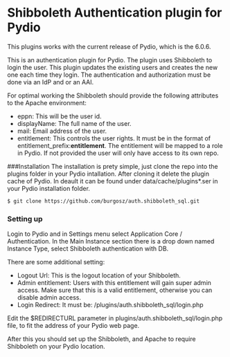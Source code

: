 # Shibboleth Authentication plugin for Pydio

This plugins works with the current release of Pydio, which is the 6.0.6.

This is an authentication plugin for Pydio. The plugin uses Shibboleth to login the user.
This plugin updates the existing users and creates the new one each time they login. The authentication and authorization must be done via an IdP and or an AAI.

For optimal working the Shibboleth should provide the following attributes to the Apache environment:
  - eppn: This will be the user id.
  - displayName: The full name of the user.
  - mail: Email address of the user.
  - entitlement: This controls the user rights. It must be in the format of entitlement_prefix:**entitlement**. The entitlement will be mapped to a role in Pydio. If not provided the user will only have access to its own repo.

###Installation
The installation is prety simple, just clone the repo into the plugins folder in your Pydio intallation. After cloning it delete the plugin cache of Pydio. In deault it can be found under data/cache/plugins*.ser in your Pydio installation folder.
```sh
$ git clone https://github.com/burgosz/auth.shibboleth_sql.git
```
### Setting up
Login to Pydio and in Settings menu select Application Core / Authentication. In the Main Instance section there is a drop down named Instance Type, select Shibboleth authentication with DB.

There are some additional setting:
  - Logout Url: This is the logout location of your Shibboleth.
  - Admin entitlement: Users with this entitlement will gain super admin access. Make sure that this is a valid entitlement, otherwise you can disable admin access.
  - Login Redirect: It must be: /plugins/auth.shibboleth_sql/login.php

Edit the $REDIRECTURL parameter in plugins/auth.shibboleth_sql/login.php file, to fit the address of your Pydio web page.

After this you should set up the Shibboleth, and Apache to require Shibboleth on your Pydio location.
